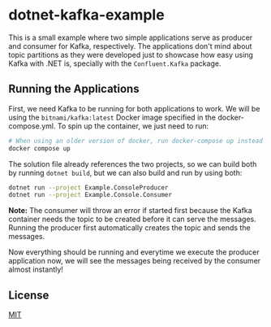 # dotnet-kafka-example

This is a small example where two simple applications serve as producer and consumer for Kafka, respectively. The applications don't mind about topic partitions as they were developed just to showcase how easy using Kafka with .NET is, specially with the `Confluent.Kafka` package.

## Running the Applications

First, we need Kafka to be running for both applications to work. We will be using the `bitnami/kafka:latest` Docker image specified in the docker-compose.yml. To spin up the container, we just need to run:

```sh
# When using an older version of docker, run docker-compose up instead
docker compose up
```

The solution file already references the two projects, so we can build both by running `dotnet build`, but we can also build and run by using both:

```sh
dotnet run --project Example.ConsoleProducer
dotnet run --project Example.Console.Consumer
```

**Note:** The consumer will throw an error if started first because the Kafka container needs the topic to be created before it can serve the messages. Running the producer first automatically creates the topic and sends the messages.

Now everything should be running and everytime we execute the producer application now, we will see the messages being received by the consumer almost instantly!

## License

[MIT](LICENSE)
